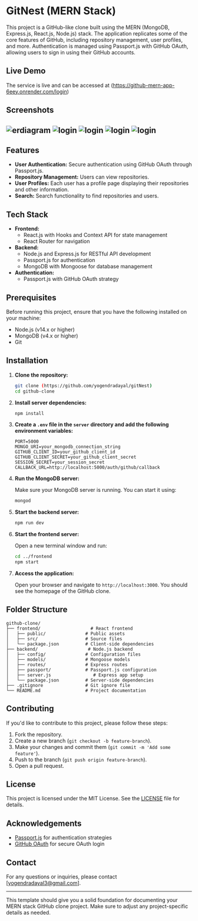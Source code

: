 

# GitNest (MERN Stack)




This project is a GitHub-like clone built using the MERN (MongoDB, Express.js, React.js, Node.js) stack. The application replicates some of the core features of GitHub, including repository management, user profiles, and more. Authentication is managed using Passport.js with GitHub OAuth, allowing users to sign in using their GitHub accounts.

## Live Demo
The service is live and can be accessed at (https://github-mern-app-6eey.onrender.com/login)

## Screenshots
![erdiagram](gitERD.png)
![login](gitlogin.png)
![login](signup.png)
![login](home.png)
![login](explore.png)
---

## Features

- **User Authentication:** Secure authentication using GitHub OAuth through Passport.js.
- **Repository Management:** Users can view repositories.
- **User Profiles:** Each user has a profile page displaying their repositories and other information.
- **Search:** Search functionality to find repositories and users.

## Tech Stack

- **Frontend:**
  - React.js with Hooks and Context API for state management
  - React Router for navigation
- **Backend:**
  - Node.js and Express.js for RESTful API development
  - Passport.js for authentication
  - MongoDB with Mongoose for database management
- **Authentication:**
  - Passport.js with GitHub OAuth strategy

## Prerequisites

Before running this project, ensure that you have the following installed on your machine:

- Node.js (v14.x or higher)
- MongoDB (v4.x or higher)
- Git

## Installation

1. **Clone the repository:**

    ```bash
    git clone (https://github.com/yogendradayal/gitNest)
    cd github-clone
    ```

2. **Install server dependencies:**

    ```bash
    npm install
    ```

4. **Create a `.env` file in the `server` directory and add the following environment variables:**

    ```env
    PORT=5000
    MONGO_URI=your_mongodb_connection_string
    GITHUB_CLIENT_ID=your_github_client_id
    GITHUB_CLIENT_SECRET=your_github_client_secret
    SESSION_SECRET=your_session_secret
    CALLBACK_URL=http://localhost:5000/auth/github/callback
    ```

5. **Run the MongoDB server:**

    Make sure your MongoDB server is running. You can start it using:

    ```bash
    mongod
    ```

6. **Start the backend server:**

    ```bash
    npm run dev
    ```

7. **Start the frontend server:**

    Open a new terminal window and run:

    ```bash
    cd ../frontend
    npm start
    ```

8. **Access the application:**

    Open your browser and navigate to `http://localhost:3000`. You should see the homepage of the GitHub clone.


## Folder Structure

```
github-clone/
├── frontend/                   # React frontend
│   ├── public/               # Public assets
│   ├── src/                  # Source files
│   └── package.json          # Client-side dependencies
├── backend/                   # Node.js backend
│   ├── config/               # Configuration files
│   ├── models/               # Mongoose models
│   ├── routes/               # Express routes
│   ├── passport/             # Passport.js configuration
│   ├── server.js                # Express app setup
│   └── package.json          # Server-side dependencies
├── .gitignore                # Git ignore file
└── README.md                 # Project documentation
```

## Contributing

If you'd like to contribute to this project, please follow these steps:

1. Fork the repository.
2. Create a new branch (`git checkout -b feature-branch`).
3. Make your changes and commit them (`git commit -m 'Add some feature'`).
4. Push to the branch (`git push origin feature-branch`).
5. Open a pull request.

## License

This project is licensed under the MIT License. See the [LICENSE](LICENSE) file for details.

## Acknowledgements

- [Passport.js](http://www.passportjs.org/) for authentication strategies
- [GitHub OAuth](https://developer.github.com/apps/building-oauth-apps/) for secure OAuth login

## Contact

For any questions or inquiries, please contact [yogendradayal3@gmail.com].

---

This template should give you a solid foundation for documenting your MERN stack GitHub clone project. Make sure to adjust any project-specific details as needed.
